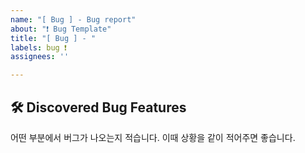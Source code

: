 ```yaml
---
name: "[ Bug ] - Bug report"
about: "❗ Bug Template"
title: "[ Bug ] - "
labels: bug ❗
assignees: ''

---
```


## 🛠️ Discovered Bug Features
어떤 부분에서 버그가 나오는지 적습니다.
이때 상황을 같이 적어주면 좋습니다.
